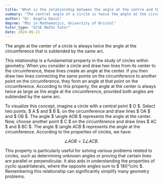 ```yaml
---
title: "What is the relationship between the angle at the centre and the angle at the circumference?"
summary: "The central angle of a circle is twice the angle at the circumference that subtends the same arc, illustrating the relationship between central and inscribed angles in circle geometry."
author: "Dr. Angela Davis"
degree: "MSc in Mathematics, University of Bristol"
tutor_type: "GCSE Maths Tutor"
date: 2024-06-21
---
```


The angle at the center of a circle is always twice the angle at the circumference that is subtended by the same arc.

This relationship is a fundamental property in the study of circles within geometry. When you consider a circle and draw two lines from its center to the circumference, these lines create an angle at the center. If you then draw two lines connecting the same points on the circumference to another point on the circumference, they form an angle at that point on the circumference. According to this property, the angle at the center is always twice as large as the angle at the circumference, provided both angles are subtended by the same arc.

To visualize this concept, imagine a circle with a central point $ O $. Select two points, $ A $ and $ B $, on the circumference and draw lines $ OA $ and $ OB $. The angle $ \angle AOB $ represents the angle at the center. Now, choose another point $ C $ on the circumference and draw lines $ AC $ and $ BC $. The angle $ \angle ACB $ represents the angle at the circumference. According to the properties of circles, we have:

$$
\angle AOB = 2 \angle ACB.
$$

This property is particularly useful for solving various problems related to circles, such as determining unknown angles or proving that certain lines are parallel or perpendicular. It also aids in understanding the properties of cyclic quadrilaterals, where the opposite angles sum to $ 180^\circ $. Remembering this relationship can significantly simplify many geometry problems.
    